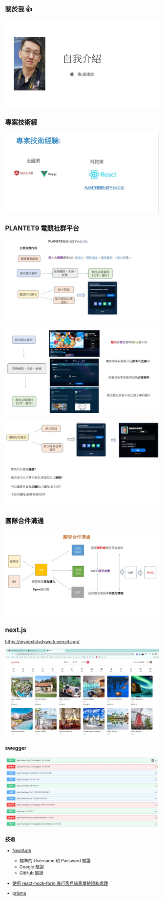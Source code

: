 ## 關於我 👍

![](./img/001.jpg)

## 專案技術經

![](./img/002.jpg)

## PLANTET9 電競社群平台

![](./img/003.jpg)

![](./img/004.jpg)

![](./img/005.jpg)

## 團隊合件溝通

![](./img/006.jpg)

## next.js

https://mynextstydywork.vercel.app/

![](./img/007.jpg)

### swegger

![](./img/008.jpg)

### 技術

- [NextAuth](/docs/next/NextAuth.js%20%E6%95%99%E5%AD%B8)

  - 標準的 Username 和 Password 驗證
  - Google 驗證
  - GitHub 驗證

- [使用 react-hook-form 進行客戶端表單驗證和處理](/docs/react/React-Hook-Form%20%E6%95%99%E5%AD%B8)

- [prisma](/docs/prisma%20教學)
